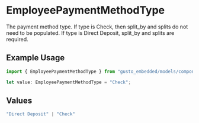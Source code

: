 # EmployeePaymentMethodType

The payment method type. If type is Check, then split_by and splits do not need to be populated. If type is Direct Deposit, split_by and splits are required.

## Example Usage

```typescript
import { EmployeePaymentMethodType } from "gusto_embedded/models/components";

let value: EmployeePaymentMethodType = "Check";
```

## Values

```typescript
"Direct Deposit" | "Check"
```